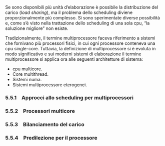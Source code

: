 Se sono disponibili più unità d’elaborazione è possibile la distribuzione del carico (_load sharing_), ma il problema dello scheduling diviene proporzionalmente più complesso. Si sono sperimentate diverse possibilità e, come s’è visto nella trattazione dello scheduling di una sola cpu, “la soluzione migliore” non esiste.

Tradizionalmente, il termine multiprocessore faceva riferimento a sistemi che fornivano più processori fisici, in cui ogni processore conteneva una cpu single-core. Tuttavia, la definizione di multiprocessore si è evoluta in modo significativo e sui moderni sistemi di elaborazione il termine multiprocessore si applica ora alle seguenti architetture di sistema:

-   cpu multicore.    
-   Core multithread.
-   Sistemi numa.
-   Sistemi multiprocessore eterogenei.

### 5.5.1 Approcci allo scheduling per multiprocessori
### 5.5.2 Processori multicore
### 5.5.3 Bilanciamento del carico
### 5.5.4 Predilezione per il processore